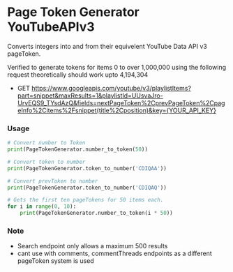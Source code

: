 # Page Token Generator YouTubeAPIv3
Converts integers into and from their equivelent YouTube Data API v3 pageToken.

Verified to generate tokens for items 0 to over 1,000,000 using the following request
theoretically should work upto 4,194,304

- GET https://www.googleapis.com/youtube/v3/playlistItems?part=snippet&maxResults=1&playlistId=UUsvaJro-UrvEQS9_TYsdAzQ&fields=nextPageToken%2CprevPageToken%2CpageInfo%2Citems%2Fsnippet(title%2Cposition)&key={YOUR_API_KEY}

### Usage
```python
# Convert number to Token
print(PageTokenGenerator.number_to_token(50))

# Convert token to number
print(PageTokenGenerator.token_to_number('CDIQAA'))

# Convert prevToken to number
print(PageTokenGenerator.token_to_number('CDIQAQ'))

# Gets the first ten pageTokens for 50 items each.
for i in range(0, 10):
    print(PageTokenGenerator.number_to_token(i * 50))
```

### Note
- Search endpoint only allows a maximum 500 results 
- cant use with comments, commentThreads endpoints as a different pageToken system is used
